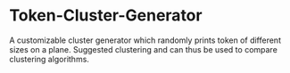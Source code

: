 Token-Cluster-Generator
=======================

A customizable cluster generator which randomly prints token of different sizes on a plane. Suggested clustering and can thus be used to compare clustering algorithms.
